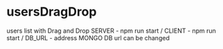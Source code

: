# usersDragDrop
users list with Drag and Drop
SERVER - npm run start  / 
CLIENT - npm run start  /
DB_URL - address MONGO DB url can be changed
